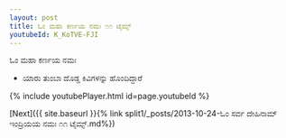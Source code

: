 ```yaml
---
layout: post
title: ಓಂ ಮಹಾ ಕರ್ಣಯ ನಮಃ ೧೧ ಟೈಮ್ಸ್
youtubeId: K_KoTVE-FJI
---
```

 
 
 ಓಂ ಮಹಾ ಕರ್ಣಯ ನಮಃ  
 
 -  ಯಾರು ತುಂಬಾ ದೊಡ್ಡ ಕಿವಿಗಳನ್ನು ಹೊಂದಿದ್ದಾರೆ 
 
  
 
  
 
 
 
 
 
 


{% include youtubePlayer.html id=page.youtubeId %}
 
[Next]({{ site.baseurl }}{% link  split1/_posts/2013-10-24-ಓಂ ಸರ್ವ ದೇಹಿನಾಮ್ ಇಂದ್ರಿಯಯ ನಮಃ ೧೧ ಟೈಮ್ಸ್.md%})
 
